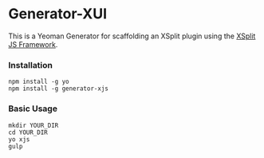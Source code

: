 # Generator-XUI

This is a Yeoman Generator for scaffolding an XSplit plugin using the [XSplit JS Framework](https://github.com/xjsframework/xjs).

### Installation
```shell
npm install -g yo
npm install -g generator-xjs
```

### Basic Usage
```shell
mkdir YOUR_DIR
cd YOUR_DIR
yo xjs
gulp
```
